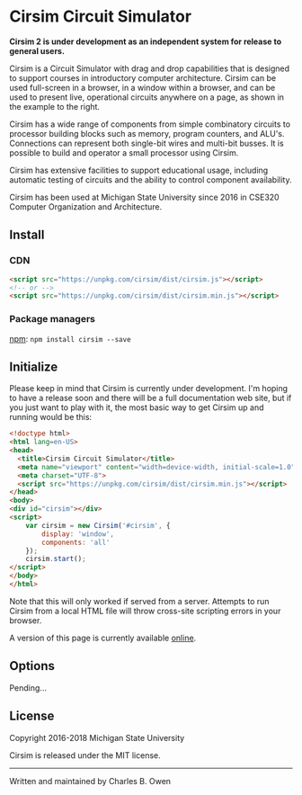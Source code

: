 # Cirsim Circuit Simulator

**Cirsim 2 is under development as an independent system
for release to general users.**


Cirsim is a Circuit Simulator with drag and drop capabilities that is designed 
to support courses in introductory computer architecture. Cirsim can be used 
full-screen in a browser, in a window within a browser, and can be used to present 
live, operational circuits anywhere on a page, as shown in the example to the right.

Cirsim has a wide range of components from simple combinatory circuits to 
processor building blocks such as memory, program counters, and ALU's. 
Connections can represent both single-bit wires and multi-bit busses. 
It is possible to build and operator a small processor using Cirsim.

Cirsim has extensive facilities to support educational usage, including automatic 
testing of circuits and the ability to control component availability.

Cirsim has been used at Michigan State University since 2016 in CSE320 Computer
Organization and Architecture. 
## Install

### CDN

``` html
<script src="https://unpkg.com/cirsim/dist/cirsim.js"></script>
<!-- or -->
<script src="https://unpkg.com/cirsim/dist/cirsim.min.js"></script>
```

### Package managers

[npm](https://www.npmjs.com/package/cirsim): `npm install cirsim --save`

## Initialize

Please keep in mind that Cirsim is currently under development. I'm hoping
to have a release soon and there will be a full documentation web site, 
but if you just want to play with it, the most basic way to get Cirsim up 
and running would be this:

``` html
<!doctype html>
<html lang=en-US>
<head>
  <title>Cirsim Circuit Simulator</title>
  <meta name="viewport" content="width=device-width, initial-scale=1.0" />
  <meta charset="UTF-8">
  <script src="https://unpkg.com/cirsim/dist/cirsim.min.js"></script>
</head>
<body>
<div id="cirsim"></div>
<script>
    var cirsim = new Cirsim('#cirsim', {
        display: 'window',
        components: 'all'
    });
    cirsim.start();
</script>
</body>
</html>
```

Note that this will only worked if served from a server. Attempts to run 
 Cirsim from a local HTML file will throw cross-site scripting errors in 
 your browser. 
 
 A version of this
page is currently available [online](http://www.cse.msu.edu/~cbowen/cirsim/minimal.html).


## Options

Pending...

## License

Copyright 2016-2018 Michigan State University

Cirsim is released under the MIT license.

* * *

Written and maintained by Charles B. Owen

